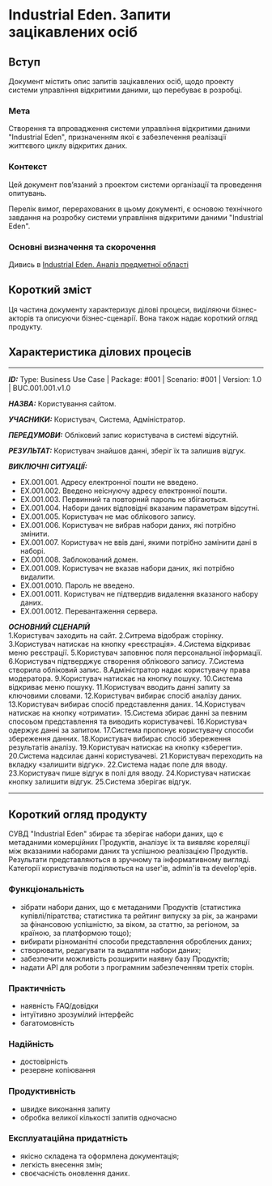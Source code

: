 # Industrial Eden. Запити зацікавлених осіб

## Вступ

Документ містить опис запитів зацікавлених осіб, щодо проекту системи управління відкритими даними, що перебуває в розробці.

### Мета

Створення та впровадження системи управління відкритими даними "Industrial Eden", призначенням якої є забезпечення реалізації життєвого циклу відкритих даних.

### Контекст

Цей документ пов’язаний з проектом системи організації та проведення опитувань.

Перелік вимог, перерахованих в цьому документі, є основою технічного завдання на розробку системи управління відкритими даними "Industrial Eden".

### Основні визначення та скорочення

Дивись в [Industrial Eden. Аналіз предметної області](https://github.com/e-andrew/Industrial_Eden/blob/master/docs/requirements/state-of-the-art.md)

## Короткий зміст

Ця частина документу характеризує ділові процеси, виділяючи бізнес-акторів та описуючи бізнес-сценарії. Вона також надає короткий огляд продукту.

## Характеристика ділових процесів

<hr>

***ID:*** Type: Business Use Case | Package: #001 | Scenario: #001 | Version: 1.0 | BUC.001.001.v1.0

***НАЗВА:*** Користування сайтом.
    
***УЧАСНИКИ:*** Користувач, Система, Адміністратор.

***ПЕРЕДУМОВИ:*** Обліковий запис користувача в системі відсутній.

***РЕЗУЛЬТАТ:*** Користувач знайшов данні, зберіг їх та залишив відгук.

***ВИКЛЮЧНІ СИТУАЦІЇ:***
   - EX.001.001. Адресу електронної пошти не введено.
   - EX.001.002. Введено неіснуючу адресу електронної пошти.
   - EX.001.003. Первинний та повторний пароль не збігаються.
   - EX.001.004. Набори даних відповідні вказаним параметрам відсутні.
   - EX.001.005. Користувач не має облікового запису.
   - EX.001.006. Користувач не вибрав набори даних, які потрібно змінити.
   - EX.001.007. Користувач не ввів дані, якими потрібно замінити дані в наборі.
   - EX.001.008. Заблокований домен.
   - EX.001.009. Користувач не вказав набори даних, які потрібно видалити.
   - EX.001.0010. Пароль не введено.
   - EX.001.0011. Користувач не підтвердив видалення вказаного набору даних.
   - EX.001.0012. Перевантаження сервера.
   
***ОСНОВНИЙ СЦЕНАРІЙ***</br>
	1.Користувач заходить на сайт.
	2.Ситрема відображ сторінку.
	3.Користувач натискає на кнопку «реєстрація».
	4.Система відкриває меню реєстрації.
	5.Користувач заповнює поля персональної інформації. 
	6.Користувач підтверджує створення облікового запису.
	7.Система створила обліковий запис.
	8.Адміністратор надає користувачу права модератора.
	9.Користувач натискає на кнопку пошуку.
	10.Система відкриває меню пошуку.
	11.Користувач вводить данні запиту за ключовими словами.
	12.Користувач вибирає спосіб аналізу даних.
	13.Користувач вибирає спосіб представлення даних.
	14.Користувач натискає на кнопку «отримати».
	15.Система збирає данні за певним спосоьом представлення та виводить користувачеві.
	16.Користувач одержує данні за запитом.
	17.Система пропонує користувачу способи збереження данних.
	18.Користувач вибирає спосіб збереження результатів аналізу.
	19.Користувач натискає на кнопку «зберегти».
	20.Система надсилає данні користувачеві.
	21.Користувач переходить на вкладку «залишити відгук».
	22.Система надає поле для вводу.
	23.Користувач пише відгук в полі для вводу.
	24.Користувач натискає кнопку залишити відгук.
	25.Система зберігає відгук.

   
<hr>

## Короткий огляд продукту

СУВД "Industrial Eden" збирає та зберігає набори даних, що є метаданими комерційних Продуктів, аналізує їх та виявляє кореляції між вказаними наборами даних та успішною реалізацією Продуктів. Результати представляються в зручному та інформативному вигляді. Категорії користувачів поділяються на user'ів, admin'ів та develop'ерів.

### Функціональність
  - зібрати набори даних, що є метаданими Продуктів (статистика купівлі/піратства; статистика та рейтинг випуску за рік, за жанрами за фінансовою успішністю, за віком, за статтю, за регіоном, за країною, за платформою тощо);
  - вибирати різноманітні способи представлення оброблених даних;
  - створювати, редагувати та видаляти набори даних;
  - забезпечити можливість розширити наявну базу Продуктів;
  - надати API для роботи з програмним забезпеченням третіх сторін.
  
### Практичність
  - наявність FAQ/довідки
  - інтуїтивно зрозумілий інтерфейс
  - багатомовність

### Надійність
  - достовірність
  - резервне копіювання

### Продуктивність
  - швидке виконання запиту
  - обробка великої кількості запитів одночасно

### Експлуатаційна придатність
  - якісно складена та оформлена документація;
  - легкість внесення змін;
  - своєчасність оновлення даних.

